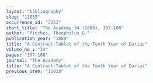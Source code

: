 ```yaml
---
layout: "bibliography"
slug: "11035"
occurrence_id: "3253"
short_title: "The Academy 34 (1888), 107-108"
author: "Pinches, Theophilus G."
publication_year: "1888"
title: "A Contract-Tablet of the Tenth Year of Darius"
volume_no_: "34"
pages: "107-108"
journal: "The Academy"
title: "A Contract-Tablet of the Tenth Year of Darius"
previous_item: "11038"
---
```

